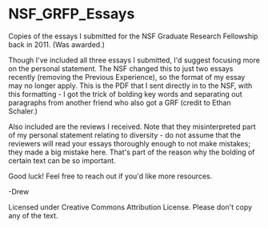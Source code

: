 NSF_GRFP_Essays
===============

Copies of the essays I submitted for the NSF Graduate Research Fellowship back in 2011. (Was awarded.)

Though I've included all three essays I submitted, I'd suggest focusing more on the personal statement.
The NSF changed this to just two essays recently (removing the Previous Experience), so the format of my essay may no longer apply.
This is the PDF that I sent directly in to the NSF, with this formatting - I got the trick of bolding key words and separating out paragraphs from another friend who also got a GRF (credit to Ethan Schaler.)

Also included are the reviews I received. Note that they misinterpreted part of my personal statement relating to diversity - do not assume that the reviewers will read your essays thoroughly enough to not make mistakes; they made a big mistake here. That's part of the reason why the bolding of certain text can be so important.

Good luck! Feel free to reach out if you'd like more resources.

-Drew

Licensed under Creative Commons Attribution License. Please don't copy any of the text.
